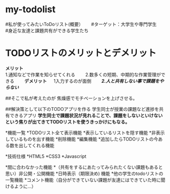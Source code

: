 # my-todolist
#私が使ってみたいToDoリスト(概要）　　
#ターゲット：大学生や専門学生　　
#身近な友達と課題共有ができる学生たち　　

# TODOリストのメリットとデメリット
**メリット**  
1.通知などで作業を知らせてくれる　　
2.数多くの短期、中期的な作業管理ができる　　
**デメリット** 　
1入力するのが面倒　　
***2.人と共有しない事で課題をやらない***  

##そこで私が考えたのが
焦燥感でモチベーションを上げさせる。

##解決策として以下のTODOアプリを作る
学生同士が授業の課題など進捗を共有できるアプリ
**学生同士で課題状況が見れることで、課題をしないといけないという焦りが出てきてTODOリストを使うきっかけにもなる。**


*機能一覧
  *TODOリスト全て表示機能
  *表示しているリストを隠す機能
  *非表示しているものを出す機能
  *削除機能
  *編集機能
  *追加したらTODOリストの今ある数を出してくれる機能
  
*技術仕様
  *HTML5
  *CSS3
  *Javascript
  
*間に合わなかった機能
  *（共有をするにあたってみられたくない課題もあると思い）非公開・公開機能
  *日時表示（期限決め) 機能
  *他の学生のtodoリストの一覧機能
  *コメント機能（自分ができていない課題が友達にはできていた時に聞けるように...）







